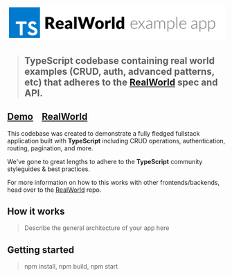 # ![RealWorld Example App](realworld.png)

> ## TypeScript codebase containing real world examples (CRUD, auth, advanced patterns, etc) that adheres to the [RealWorld](https://github.com/gothinkster/realworld) spec and API.

## [Demo](https://ts-realworld.herokuapp.com/)&nbsp;&nbsp;&nbsp;&nbsp;[RealWorld](https://github.com/gothinkster/realworld)

This codebase was created to demonstrate a fully fledged fullstack application built with **TypeScript** including CRUD operations, authentication, routing, pagination, and more.

We've gone to great lengths to adhere to the **TypeScript** community styleguides & best practices.

For more information on how to this works with other frontends/backends, head over to the [RealWorld](https://github.com/gothinkster/realworld) repo.

## How it works

> Describe the general architecture of your app here

## Getting started

> npm install, npm build, npm start
